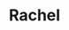 ---
title: Rachel
date: 
draft: false

# descripcion
description : Conjunto de aros y dije de plata con cristal

materials: Plata 925

color: Plateado y cristal

dimensions: 1cm diam (dije) - 1cm diam (aros)

code: 06-18-0387

type: "Conjuntos"

categories: []

price: $4.160,00

# Images
# first image will be shown in the product page
images:
  # - image: "images/path_to_image"
  # La ubicacion de las imagenes es imagenes/Conjuntos/Conjuntos.Aros y Dije/06-18-0387-rachel
  - image: "./images/conjuntos/aros_y_dije/06-18-0387-redondo-cristal-con-cruz_a.JPG"
  - image: "./images/conjuntos/aros_y_dije/06-18-0387-redondo-cristal-con-cruz_b.JPG"
---